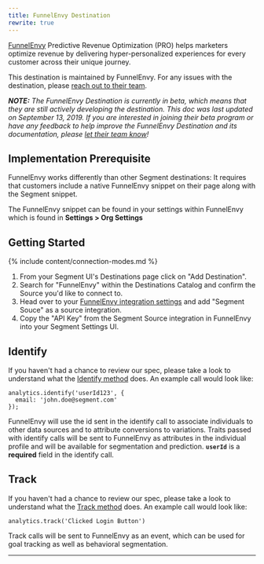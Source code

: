 ```yaml
---
title: FunnelEnvy Destination
rewrite: true
---
```


[FunnelEnvy](https://www.funnelenvy.com/?utm_source=segmentio&utm_medium=docs&utm_campaign=partners) Predictive Revenue Optimization (PRO) helps marketers optimize revenue by delivering hyper-personalized experiences for every customer across their unique journey.

This destination is maintained by FunnelEnvy. For any issues with the destination, please [reach out to their team](mailto:support@funnelenvy.com).

_**NOTE:** The FunnelEnvy Destination is currently in beta, which means that they are still actively developing the destination. This doc was last updated on September 13, 2019. If you are interested in joining their beta program or have any feedback to help improve the FunnelEnvy Destination and its documentation, please [let  their team know](mailto:support@funnelenvy.com)!_

## Implementation Prerequisite

FunnelEnvy works differently than other Segment destinations: It requires that customers include a native FunnelEnvy snippet on their page along with the Segment snippet.

The FunnelEnvy snippet can be found in your settings within FunnelEnvy which is found in **Settings > Org Settings**


## Getting Started

{% include content/connection-modes.md %}

1. From your Segment UI's Destinations page click on "Add Destination".
2. Search for "FunnelEnvy" within the Destinations Catalog and confirm the Source you'd like to connect to.
3. Head over to your [FunnelEnvy integration settings](https://backstage.funnelenvy.com/#/integrationsNew) and add "Segment Souce" as a source integration.
4. Copy the "API Key" from the Segment Source integration in FunnelEnvy into your Segment Settings UI.


## Identify

If you haven't had a chance to review our spec, please take a look to understand what the [Identify method](https://segment.com/docs/connections/spec/identify/) does. An example call would look like:

```
analytics.identify('userId123', {
  email: 'john.doe@segment.com'
});
```

FunnelEnvy will use the id sent in the identify call to associate individuals to other data sources and to attribute conversions to variations. Traits passed with identify calls will be sent to FunnelEnvy as attributes in the individual profile and will be available for segmentation and prediction.
**`userId`** is a **required** field in the identify call.


## Track

If you haven't had a chance to review our spec, please take a look to understand what the [Track method](https://segment.com/docs/connections/spec/track/) does. An example call would look like:

```
analytics.track('Clicked Login Button')
```

Track calls will be sent to FunnelEnvy as an event, which can be used for goal tracking as well as behavioral segmentation.

---
